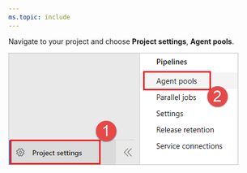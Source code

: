 ```yaml
---
ms.topic: include
---
```


Navigate to your project and choose **Project settings**, **Agent pools**.

![Project settings, Agent pools](../../media/agent-queues-tab/agent-queues.png)
